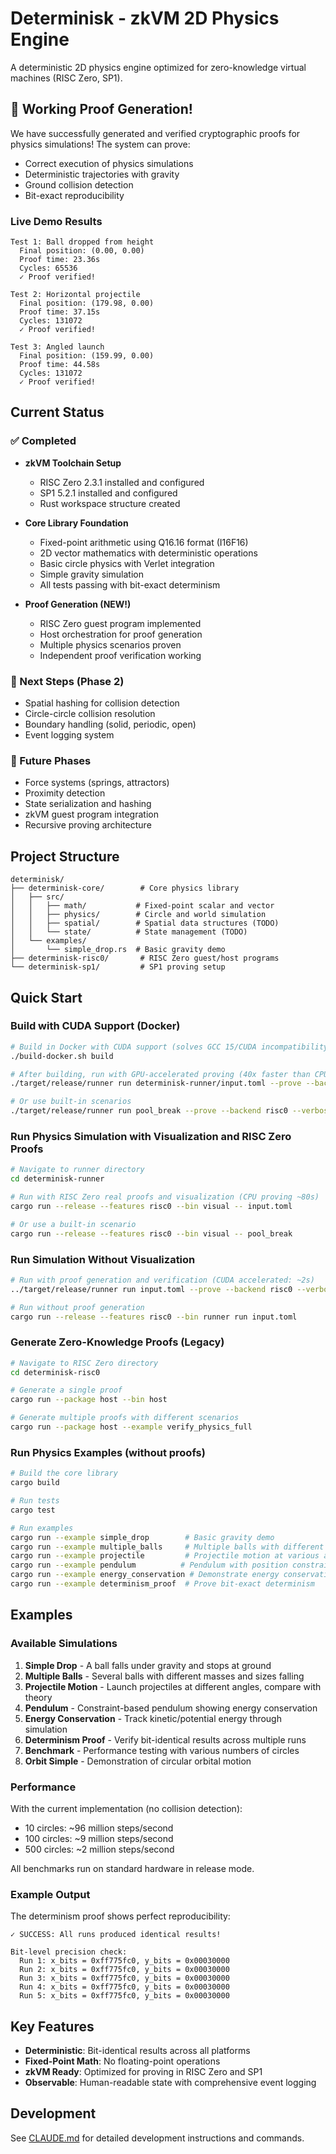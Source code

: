 # Determinisk - zkVM 2D Physics Engine

A deterministic 2D physics engine optimized for zero-knowledge virtual machines (RISC Zero, SP1).

## 🎉 Working Proof Generation!

We have successfully generated and verified cryptographic proofs for physics simulations! The system can prove:
- Correct execution of physics simulations
- Deterministic trajectories with gravity
- Ground collision detection  
- Bit-exact reproducibility

### Live Demo Results

```
Test 1: Ball dropped from height
  Final position: (0.00, 0.00)
  Proof time: 23.36s
  Cycles: 65536
  ✓ Proof verified!

Test 2: Horizontal projectile
  Final position: (179.98, 0.00)
  Proof time: 37.15s
  Cycles: 131072
  ✓ Proof verified!

Test 3: Angled launch
  Final position: (159.99, 0.00)
  Proof time: 44.58s
  Cycles: 131072
  ✓ Proof verified!
```

## Current Status

### ✅ Completed
- **zkVM Toolchain Setup**
  - RISC Zero 2.3.1 installed and configured
  - SP1 5.2.1 installed and configured
  - Rust workspace structure created

- **Core Library Foundation**
  - Fixed-point arithmetic using Q16.16 format (I16F16)
  - 2D vector mathematics with deterministic operations
  - Basic circle physics with Verlet integration
  - Simple gravity simulation
  - All tests passing with bit-exact determinism

- **Proof Generation (NEW!)**
  - RISC Zero guest program implemented
  - Host orchestration for proof generation
  - Multiple physics scenarios proven
  - Independent proof verification working

### 🚧 Next Steps (Phase 2)
- Spatial hashing for collision detection
- Circle-circle collision resolution
- Boundary handling (solid, periodic, open)
- Event logging system

### 🔮 Future Phases
- Force systems (springs, attractors)
- Proximity detection
- State serialization and hashing
- zkVM guest program integration
- Recursive proving architecture

## Project Structure

```
determinisk/
├── determinisk-core/        # Core physics library
│   ├── src/
│   │   ├── math/           # Fixed-point scalar and vector
│   │   ├── physics/        # Circle and world simulation
│   │   ├── spatial/        # Spatial data structures (TODO)
│   │   └── state/          # State management (TODO)
│   └── examples/
│       └── simple_drop.rs  # Basic gravity demo
├── determinisk-risc0/       # RISC Zero guest/host programs
└── determinisk-sp1/         # SP1 proving setup
```

## Quick Start

### Build with CUDA Support (Docker)

```bash
# Build in Docker with CUDA support (solves GCC 15/CUDA incompatibility)
./build-docker.sh build

# After building, run with GPU-accelerated proving (40x faster than CPU)
./target/release/runner run determinisk-runner/input.toml --prove --backend risc0 --verbose

# Or use built-in scenarios
./target/release/runner run pool_break --prove --backend risc0 --verbose
```

### Run Physics Simulation with Visualization and RISC Zero Proofs

```bash
# Navigate to runner directory
cd determinisk-runner

# Run with RISC Zero real proofs and visualization (CPU proving ~80s)
cargo run --release --features risc0 --bin visual -- input.toml

# Or use a built-in scenario
cargo run --release --features risc0 --bin visual -- pool_break
```

### Run Simulation Without Visualization

```bash
# Run with proof generation and verification (CUDA accelerated: ~2s)
../target/release/runner run input.toml --prove --backend risc0 --verbose

# Run without proof generation
cargo run --release --features risc0 --bin runner run input.toml
```

### Generate Zero-Knowledge Proofs (Legacy)

```bash
# Navigate to RISC Zero directory
cd determinisk-risc0

# Generate a single proof
cargo run --package host --bin host

# Generate multiple proofs with different scenarios
cargo run --package host --example verify_physics_full
```

### Run Physics Examples (without proofs)

```bash
# Build the core library
cargo build

# Run tests
cargo test

# Run examples
cargo run --example simple_drop        # Basic gravity demo
cargo run --example multiple_balls     # Multiple balls with different properties
cargo run --example projectile         # Projectile motion at various angles
cargo run --example pendulum          # Pendulum with position constraints
cargo run --example energy_conservation # Demonstrate energy conservation
cargo run --example determinism_proof  # Prove bit-exact determinism
```

## Examples

### Available Simulations

1. **Simple Drop** - A ball falls under gravity and stops at ground
2. **Multiple Balls** - Several balls with different masses and sizes falling
3. **Projectile Motion** - Launch projectiles at different angles, compare with theory
4. **Pendulum** - Constraint-based pendulum showing energy conservation
5. **Energy Conservation** - Track kinetic/potential energy through simulation
6. **Determinism Proof** - Verify bit-identical results across multiple runs
7. **Benchmark** - Performance testing with various numbers of circles
8. **Orbit Simple** - Demonstration of circular orbital motion

### Performance

With the current implementation (no collision detection):
- 10 circles: ~96 million steps/second
- 100 circles: ~9 million steps/second  
- 500 circles: ~2 million steps/second

All benchmarks run on standard hardware in release mode.

### Example Output

The determinism proof shows perfect reproducibility:
```
✓ SUCCESS: All runs produced identical results!

Bit-level precision check:
  Run 1: x_bits = 0xff775fc0, y_bits = 0x00030000
  Run 2: x_bits = 0xff775fc0, y_bits = 0x00030000
  Run 3: x_bits = 0xff775fc0, y_bits = 0x00030000
  Run 4: x_bits = 0xff775fc0, y_bits = 0x00030000
  Run 5: x_bits = 0xff775fc0, y_bits = 0x00030000
```

## Key Features

- **Deterministic**: Bit-identical results across all platforms
- **Fixed-Point Math**: No floating-point operations
- **zkVM Ready**: Optimized for proving in RISC Zero and SP1
- **Observable**: Human-readable state with comprehensive event logging

## Development

See [CLAUDE.md](./CLAUDE.md) for detailed development instructions and commands.